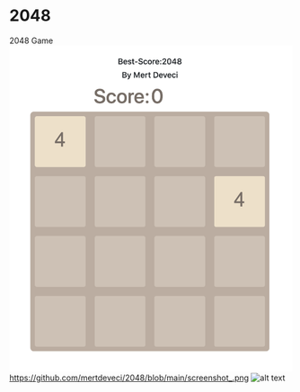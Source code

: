 # 2048
2048 Game
![alt text](https://github.com/mertdeveci/2048/blob/main/screenshot_.png?raw=true)
https://github.com/mertdeveci/2048/blob/main/screenshot_.png
![alt text](https://github.com/mertdeveci/2048/blob/code/screenshot_.jpg?raw=true)
